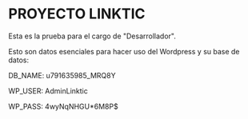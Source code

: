# PROYECTO LINKTIC
Esta es la prueba para el cargo de "Desarrollador".

Esto son datos esenciales para hacer uso del Wordpress y su base de datos:

DB_NAME: u791635985_MRQ8Y

WP_USER: AdminLinktic

WP_PASS: 4wyNqNHGU*6M8P$

